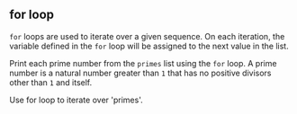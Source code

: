 <h2>for loop</h2><p><code>for</code> loops are used to iterate over a given sequence. On each iteration, the variable defined in the <code>for</code> loop will be assigned to the next value in the list.</p><p>Print each prime number from the <code>primes</code> list using the <code>for</code> loop. A prime number is a natural number greater than <code>1</code> that has no positive divisors other than <code>1</code> and itself.</p><div class="hint">Use for loop to iterate over 'primes'.</div>

